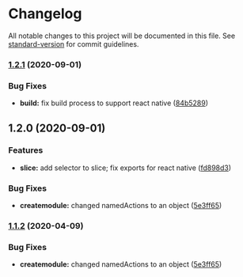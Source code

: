 # Changelog

All notable changes to this project will be documented in this file. See [standard-version](https://github.com/conventional-changelog/standard-version) for commit guidelines.

### [1.2.1](https://github.com/damusix/saga-slice/compare/v1.2.0...v1.2.1) (2020-09-01)


### Bug Fixes

* **build:** fix build process to support react native ([84b5289](https://github.com/damusix/saga-slice/commit/84b52894cd1b688be34c5a4950f0e4ffb93086be))

## 1.2.0 (2020-09-01)


### Features

* **slice:** add selector to slice; fix exports for react native ([fd898d3](https://github.com/damusix/saga-slice/commit/fd898d3b4b7eda1c44bbdd2d820cb847b39a2e18))


### Bug Fixes

* **createmodule:** changed namedActions to an object ([5e3ff65](https://github.com/damusix/saga-slice/commit/5e3ff65e63dfe9116791d6ab8a39ff61e1c43558))

### [1.1.2](https://github.com/damusix/saga-slice/compare/v1.1.1...v1.1.2) (2020-04-09)


### Bug Fixes

* **createmodule:** changed namedActions to an object ([5e3ff65](https://github.com/damusix/saga-slice/commit/5e3ff65e63dfe9116791d6ab8a39ff61e1c43558))
